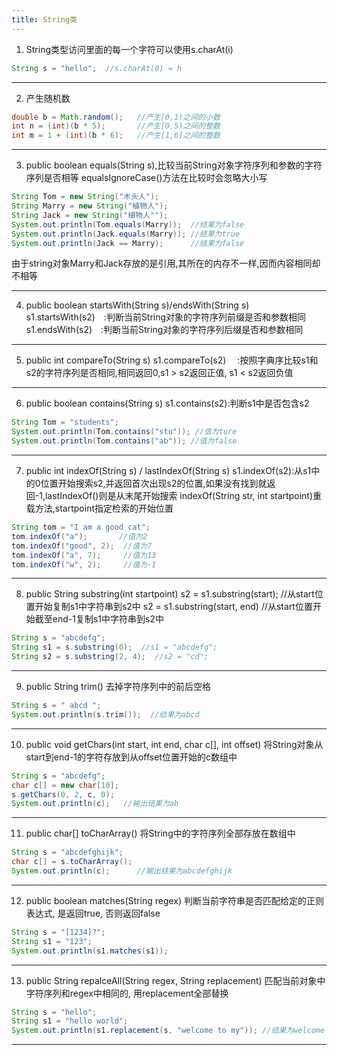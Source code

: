 ```yaml
---
title: String类
---
```

1. String类型访问里面的每一个字符可以使用s.charAt(i)
```java
String s = "hello";  //s.charAt(0) = h
```
******

2. 产生随机数
```java
double b = Math.random();   //产生[0,1)之间的小数
int n = (int)(b * 5);       //产生[0,5)之间的整数
int m = 1 + (int)(b * 6);   //产生[1,6]之间的整数
```
******

3. public boolean equals(String s),比较当前String对象字符序列和参数的字符序列是否相等
equalsIgnoreCase()方法在比较时会忽略大小写
```java
String Tom = new String("木头人");
String Marry = new String("植物人"); 
String Jack = new String("植物人"");
System.out.println(Tom.equals(Marry));  //结果为false
System.out.println(Jack.equals(Marry)); //结果为true 
System.out.println(Jack == Marry);      //结果为false
```
由于string对象Marry和Jack存放的是引用,其所在的内存不一样,因而内容相同却不相等
******

4. public boolean startsWith(String s)/endsWith(String s)
s1.startsWith(s2)&emsp;:判断当前String对象的字符序列前缀是否和参数相同
s1.endsWith(s2)&emsp;:判断当前String对象的字符序列后缀是否和参数相同
******

5. public int compareTo(String s)
s1.compareTo(s2)&emsp; :按照字典序比较s1和s2的字符序列是否相同,相同返回0,s1 > s2返回正值, s1 < s2返回负值
******

6. public boolean contains(String s)
s1.contains(s2):判断s1中是否包含s2
```java
String Tom = "students";
System.out.println(Tom.contains("stu")); //值为ture
System.out.println(Tom.contains("ab")); //值为false
```
******

7. public int indexOf(String s) / lastIndexOf(String s)
s1.indexOf(s2):从s1中的0位置开始搜索s2,并返回首次出现s2的位置,如果没有找到就返回-1,lastIndexOf()则是从末尾开始搜索
indexOf(String str, int startpoint)重载方法,startpoint指定检索的开始位置
```java
String tom = "I am a good cat";
tom.indexOf("a");       //值为2
tom.indexOf("good", 2);  //值为7
tom.indexOf("a", 7);     //值为13
tom.indexOf("w", 2);     //值为-1
```
******

8. public String substring(int startpoint)
s2 = s1.substring(start);       //从start位置开始复制s1中字符串到s2中
s2 = s1.substring(start, end)   //从start位置开始截至end-1复制s1中字符串到s2中
```java
String s = "abcdefg";
String s1 = s.substring(0);  //s1 = "abcdefg";
String s2 = s.substring(2, 4);  //s2 = "cd";
```
******

9. public String trim()
去掉字符序列中的前后空格
```java 
String s = " abcd ";
System.out.println(s.trim());  //结果为abcd
```
******

10. public void getChars(int start, int end, char c[], int offset)
将String对象从start到end-1的字符存放到从offset位置开始的c数组中
```java
String s = "abcdefg";
char c[] = new char[10];
s.getChars(0, 2, c, 0);
System.out.println(c);   //输出结果为ab
```
******

11. public char[] toCharArray()
将String中的字符序列全部存放在数组中
```java
String s = "abcdefghijk";
char c[] = s.toCharArray();
System.out.println(c);      //输出结果为abcdefghijk
```
******

12. public boolean matches(String regex) 
判断当前字符串是否匹配给定的正则表达式, 是返回true, 否则返回false
```java
String s = "[1234]?";
String s1 = "123";
System.out.println(s1.matches(s1));
```
******

13. public String repalceAll(String regex, String replacement)
匹配当前对象中字符序列和regex中相同的, 用replacement全部替换
```java
String s = "hello";
String s1 = "hello world";
System.out.println(s1.replacement(s, "welcome to my")); //结果为welcome to my world
```
******

